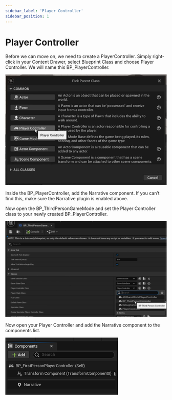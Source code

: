 ```yaml
---
sidebar_label: 'Player Controller'
sidebar_position: 1
---
```

# Player Controller

Before we can move on, we need to create a PlayerController. Simply right-click in your Content Drawer, select Blueprint Class and choose Player Controller. We will name this BP_PlayerController.

![Pick your parent class](/img/quests-and-dialogue/playercontroller.png)

Inside the BP_PlayerController, add the Narrative component. If you can’t find this, make sure the Narrative plugin is enabled above.

Now open the BP_ThirdPersonGameMode and set the Player Controller class to your newly created BP_PlayerController.

![Third person game mode](/img/quests-and-dialogue/thirdpersongamemode.png)

Now open your Player Controller and add the Narrative component to the components list.

![Components](/img/quests-and-dialogue/components.png)